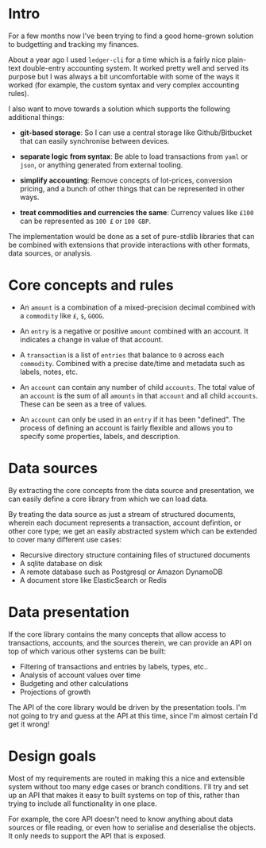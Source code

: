 <meta x-title="Personal Finance Thoughts"/>

# Intro

For a few months now I've been trying to find a good home-grown solution to budgetting and tracking my finances.

About a year ago I used `ledger-cli` for a time which is a fairly nice plain-text double-entry accounting system. It worked pretty well and served its purpose but I was always a bit uncomfortable with some of the ways it worked (for example, the custom syntax and very complex accounting rules).

I also want to move towards a solution which supports the following additional things:

- **git-based storage**: So I can use a central storage like Github/Bitbucket that can easily synchronise between devices.

- **separate logic from syntax**: Be able to load transactions from `yaml` or `json`, or anything generated from external tooling.

- **simplify accounting**: Remove concepts of lot-prices, conversion pricing, and a bunch of other things that can be represented in other ways.

- **treat commodities and currencies the same**: Currency values like `£100` can be represented as `100 £` or `100 GBP`.

The implementation would be done as a set of pure-stdlib libraries that can be combined with extensions that provide interactions with other formats, data sources, or analysis.

# Core concepts and rules

- An `amount` is a combination of a mixed-precision decimal combined with a `commodity` like `£`, `$`, `GOOG`.

- An `entry` is a negative or positive `amount` combined with an account. It indicates a change in value of that account.

- A `transaction` is a list of `entries` that balance to `0` across each `commodity`. Combined with a precise date/time and metadata such as labels, notes, etc.

- An `account` can contain any number of child `accounts`. The total value of an `account` is the sum of all `amounts` in that `account` and all child `accounts`. These can be seen as a tree of values.

- An `account` can only be used in an `entry` if it has been "defined". The process of defining an account is fairly flexible and allows you to specify some properties, labels, and description.

# Data sources

By extracting the core concepts from the data source and presentation, we can easily define a core library from which we can load data.

By treating the data source as just a stream of structured documents, wherein each document represents a transaction, account defintion, or other core type; we get an easily abstracted system which can be extended to cover many different use cases:

- Recursive directory structure containing files of structured documents
- A sqlite database on disk
- A remote database such as Postgresql or Amazon DynamoDB
- A document store like ElasticSearch or Redis

# Data presentation

If the core library contains the many concepts that allow access to transactions, accounts, and the sources therein, we can provide an API on top of which various other systems can be built:

- Filtering of transactions and entries by labels, types, etc..
- Analysis of account values over time
- Budgeting and other calculations
- Projections of growth

The API of the core library would be driven by the presentation tools. I'm not going to try and guess at the API at this time, since I'm almost certain I'd get it wrong!

# Design goals

Most of my requirements are routed in making this a nice and extensible system without too many edge cases or branch conditions. I'll try and set up an API that makes it easy to built systems on top of this, rather than trying to include all functionality in one place.

For example, the core API doesn't need to know anything about data sources or file reading, or even how to serialise and deserialise the objects. It only needs to support the API that is exposed.
